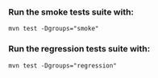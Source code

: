 ### Run the smoke tests suite with:
```mvn test -Dgroups="smoke"```
### Run the regression tests suite with:
```mvn test -Dgroups="regression"```

